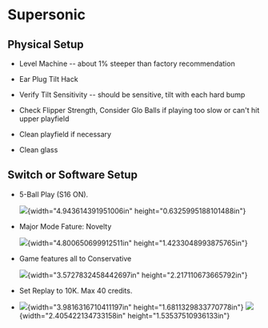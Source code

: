 # Supersonic

## Physical Setup

-   Level Machine -- about 1% steeper than factory recommendation

-   Ear Plug Tilt Hack

-   Verify Tilt Sensitivity -- should be sensitive, tilt with each hard bump

-   Check Flipper Strength, Consider Glo Balls if playing too slow or can't hit upper playfield

-   Clean playfield if necessary

-   Clean glass

## Switch or Software Setup

-   5-Ball Play (S16 ON).

    ![](media/image1.png){width="4.943614391951006in" height="0.6325995188101488in"}

-   Major Mode Fature: Novelty

    ![](media/image2.png){width="4.800650699912511in" height="1.4233048993875765in"}

-   Game features all to Conservative

    ![](media/image3.png){width="3.5727832458442697in" height="2.217110673665792in"}

-   Set Replay to 10K. Max 40 credits.

-   ![](media/image4.png){width="3.9816316710411197in" height="1.6811329833770778in"} ![](media/image5.png){width="2.405422134733158in" height="1.53537510936133in"}
